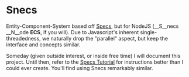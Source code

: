 # Snecs

Entity-Component-System based off [Specs](https://github.com/amethyst/specs), but
for NodeJS (__S__necs __N__ode __ECS__, if you will). Due to Javascript's inherent
single-threadedness, we naturally drop the "parallel" aspect, but keep the interface
and concepts similar.

Someday (given outside interest, or inside free time) I will document this project.
Until then, refer to the [Specs Tutorial](https://specs.amethyst.rs/docs/tutorials/)
for instructions better than I could ever create. You'll find using Snecs remarkably
similar.
